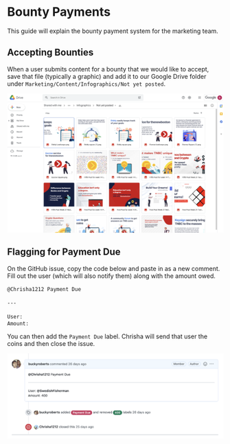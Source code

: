 # Bounty Payments

This guide will explain the bounty payment system for the marketing team.

## Accepting Bounties

When a user submits content for a bounty that we would like to accept, save that file (typically a graphic) and add it
to our Google Drive folder under `Marketing/Content/Infographics/Not yet posted`.

<p align="center">
  <img alt="thenewboston logo" src="../Images/marketing-drive-infographics.png">
</p>

## Flagging for Payment Due

On the GitHub issue, copy the code below and paste in as a new comment. Fill out the user (which will also notify them)
along with the amount owed.

```
@Chrisha1212 Payment Due

---

User: 
Amount: 

```

You can then add the `Payment Due` label. Chrisha will send that user the coins and then close the issue.

<p align="center">
  <img alt="thenewboston logo" src="../Images/bounty-payment-comment.png" width="1000">
</p>
